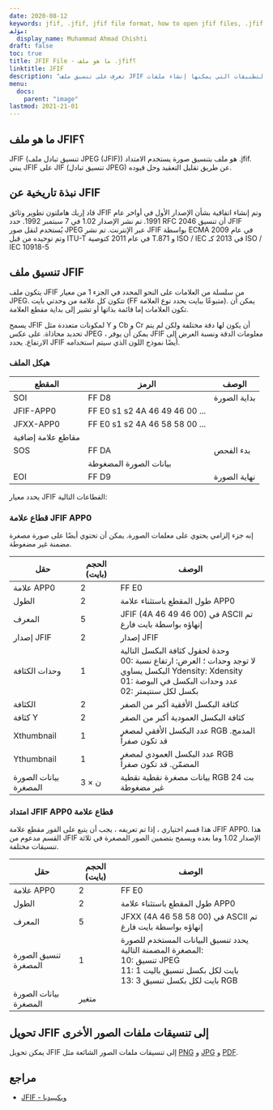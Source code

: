 ```yaml
---
date: 2020-08-12
keywords: jfif, .jfif, jfif file format, how to open jfif files, .jfif extension, jfif extension
مؤلف:
  display_name: Muhammad Ahmad Chishti
draft: false
toc: true
title: JFIF File - ما هو ملف .jfif؟
linktitle: JFIF
description: "تعرف على تنسيق ملف JFIF وواجهات برمجة التطبيقات التي يمكنها إنشاء ملفات JFIF وفتحها."
menu:
  docs:
    parent: "image"
lastmod: 2021-21-01
---
```


## ما هو ملف JFIF؟

JFIF (تنسيق تبادل ملف JPEG (JFIF)) هو ملف بتنسيق صورة يستخدم الامتداد .jfif. يبني JFIF على JIF (تنسيق تبادل JPEG) عن طريق تقليل التعقيد وحل قيوده.

## نبذة تاريخية عن JFIF

قاد إريك هاملتون تطوير وثائق JFIF وتم إنشاء اتفاقية بشأن الإصدار الأول في أواخر عام 1991. تم نشر الإصدار 1.02 في 7 سبتمبر 1992. حدد RFC 2046 أن تنسيق JFIF يُستخدم لنقل صور JPEG عبر الإنترنت. تم نشر JFIF بواسطة ECMA في عام 2009 وتم توحيده من قبل ITU-T في عام 2011 كتوصية T.871 و ISO / IEC في 2013 كـ ISO / IEC 10918-5

## تنسيق ملف JFIF ##

يتكون ملف JFIF من سلسلة من العلامات على النحو المحدد في الجزء 1 من معيار JPEG. تتكون كل علامة من وحدتي بايت (FF متبوعًا ببايت يحدد نوع العلامة). يمكن أن تكون العلامات إما قائمة بذاتها أو تشير إلى بداية مقطع العلامة.

يسمح JFIF لمكونات متعددة مثل Y و Cb و Cr أن يكون لها دقة مختلفة ولكن لم يتم تحديد محاذاة. على عكس JPEG ، يمكن أن يوفر JFIF معلومات الدقة ونسبة العرض إلى الارتفاع. يحدد JFIF أيضًا نموذج اللون الذي سيتم استخدامه.

### هيكل الملف ##

| المقطع | الرمز | الوصف |
| --- | --- | --- |
| SOI | FF D8 | بداية الصورة |
| JFIF-APP0 | FF E0 s1 s2 4A 46 49 46 00 ... ||
| JFXX-APP0 | FF E0 s1 s2 4A 46 58 58 00 ... ||
| مقاطع علامة إضافية |
| SOS | FF DA | بدء الفحص |
|| بيانات الصورة المضغوطة ||
| EOI | FF D9 | نهاية الصورة |

يحدد معيار JFIF القطاعات التالية:

### قطاع علامة JFIF APP0 ###

إنه جزء إلزامي يحتوي على معلمات الصورة. يمكن أن تحتوي أيضًا على صورة مصغرة مضمنة غير مضغوطة.

| حقل | الحجم (بايت) | الوصف |
| --- | --- | --- |
| علامة APP0 | 2 | FF E0 |
| الطول | 2 | طول المقطع باستثناء علامة APP0 |
| المعرف | 5 | JFIF (4A 46 49 46 00) في ASCII تم إنهاؤه بواسطة بايت فارغ |
| إصدار JFIF | 2 | إصدار JFIF |
| وحدات الكثافة | 1 | وحدة لحقول كثافة البكسل التالية</br> 00: لا توجد وحدات ؛ العرض: ارتفاع نسبة البكسل يساوي Ydensity: Xdensity</br> 01: عدد وحدات البكسل في البوصة</br> 02: بكسل لكل سنتيمتر |
| الكثافة | 2 | كثافة البكسل الأفقية أكبر من الصفر |
| كثافة Y | 2 | كثافة البكسل العمودية أكبر من الصفر |
| Xthumbnail | 1 | عدد البكسل الأفقي لمصغر RGB المدمج. قد تكون صفراً |
| Ythumbnail | 1 | عدد البكسل العمودي لمصغر RGB المضمّن. قد تكون صفراً |
| بيانات الصورة المصغرة | 3 × ن | بيانات مصغرة نقطية نقطية RGB 24 بت غير مضغوطة |

### امتداد JFIF APP0 قطاع علامة ###

هذا قسم اختياري ، إذا تم تعريفه ، يجب أن يتبع على الفور مقطع علامة JFIF APP0. هذا القسم مدعوم من JFIF الإصدار 1.02 وما بعده ويسمح بتضمين الصور المصغرة في ثلاثة تنسيقات مختلفة.

| حقل | الحجم (بايت) | الوصف |
| --- | --- | --- |
| علامة APP0 | 2 | FF E0 |
| الطول | 2 | طول المقطع باستثناء علامة APP0 |
| المعرف | 5 | JFXX (4A 46 58 58 00) في ASCII تم إنهاؤه بواسطة بايت فارغ |
| تنسيق الصورة المصغرة | 1 | يحدد تنسيق البيانات المستخدم للصورة المصغرة المضمنة التالية:</br> 10: تنسيق JPEG</br> 11: 1 بايت لكل بكسل تنسيق باليت</br> 13: 3 بايت لكل بكسل تنسيق RGB |
| بيانات الصورة المصغرة | متغير ||

## تحويل JFIF إلى تنسيقات ملفات الصور الأخرى

يمكن تحويل JFIF إلى تنسيقات ملفات الصور الشائعة مثل [PNG](/ar/image/png/) و [JPG](/ar/image/jpeg/) و [PDF](/ar/pdf/).

## مراجع ##

- [JFIF - ويكيبيديا](https://en.wikipedia.org/wiki/JPEG_File_Interchange_Format#History)

